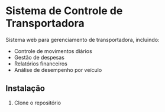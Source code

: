 # Sistema de Controle de Transportadora

Sistema web para gerenciamento de transportadora, incluindo:
- Controle de movimentos diários
- Gestão de despesas
- Relatórios financeiros
- Análise de desempenho por veículo

## Instalação

1. Clone o repositório
